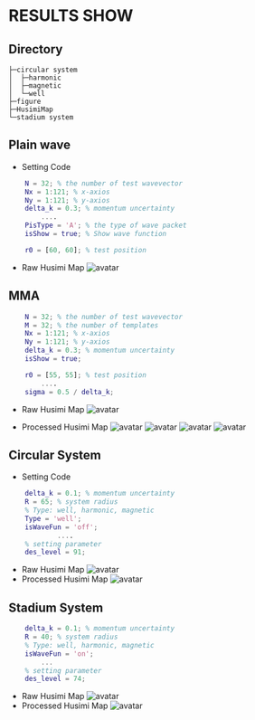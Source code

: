 # RESULTS SHOW

## Directory

    ├─circular system
    │  ├─harmonic
    │  ├─magnetic
    │  └─well
    ├─figure
    ├─HusimiMap
    └─stadium system

## Plain wave

- Setting Code
  
```matlab
    N = 32; % the number of test wavevector
    Nx = 1:121; % x-axios
    Ny = 1:121; % y-axios
    delta_k = 0.3; % momentum uncertainty
        ....
    PisType = 'A'; % the type of wave packet
    isShow = true; % Show wave function

    r0 = [60, 60]; % test position
````

- Raw Husimi Map
![avatar](../images/HusimiMap/HusimiMap.png)

## MMA

```matlab
    N = 32; % the number of test wavevector
    M = 32; % the number of templates
    Nx = 1:121; % x-axios
    Ny = 1:121; % y-axios
    delta_k = 0.3; % momentum uncertainty
    isShow = true;

    r0 = [55, 55]; % test position
        ....
    sigma = 0.5 / delta_k;
````

- Raw Husimi Map
![avatar](../images/HusimiMap/ProcHusimiMap.png)

- Processed Husimi Map
![avatar](../images/HusimiMap/b.png)
![avatar](../images/HusimiMap/c.png)
![avatar](../images/HusimiMap/d.png)
![avatar](../images/HusimiMap/e.png)

## Circular System

- Setting Code

```matlab
    delta_k = 0.1; % momentum uncertainty
    R = 65; % system radius
    % Type: well, harmonic, magnetic
    Type = 'well';
    isWaveFun = 'off';
            ....
    % setting parameter
    des_level = 91;
````

- Raw Husimi Map
![avatar](../images/HusimiMap/91_HusimiMap.png)
- Processed Husimi Map
![avatar](../images/HusimiMap/91_ProcHusimiMap.png)

## Stadium System

```matlab
    delta_k = 0.1; % momentum uncertainty
    R = 40; % system radius
    % Type: well, harmonic, magnetic
    isWaveFun = 'on';
        ...
    % setting parameter
    des_level = 74;
````

- Raw Husimi Map
![avatar](../images/HusimiMap/74_HusimiMap.png)
- Processed Husimi Map
![avatar](../images/HusimiMap/74_ProcHusimiMap.png)
